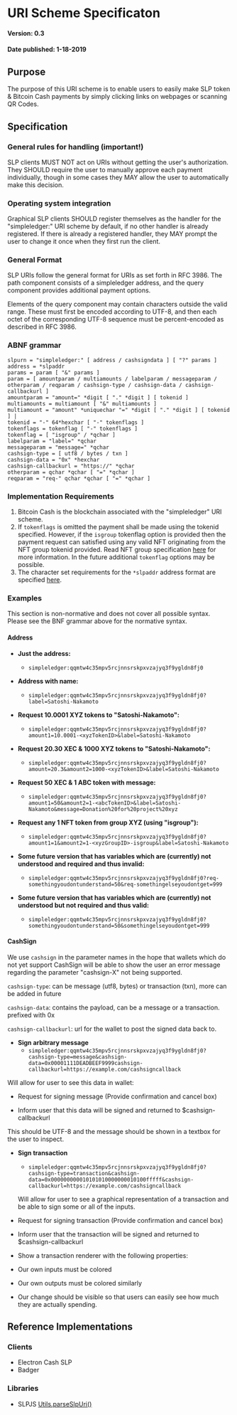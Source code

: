# URI Scheme Specificaton

#### Version: 0.3
#### Date published: 1-18-2019



## Purpose

The purpose of this URI scheme is to enable users to easily make SLP token & Bitcoin Cash payments by simply clicking links on webpages or scanning QR Codes.



## Specification

### General rules for handling (important!)

SLP clients MUST NOT act on URIs without getting the user's authorization.
They SHOULD require the user to manually approve each payment individually, though in some cases they MAY allow the user to automatically make this decision.

### Operating system integration

Graphical SLP clients SHOULD register themselves as the handler for the "simpleledger:" URI scheme by default, if no other handler is already registered. If there is already a registered handler, they MAY prompt the user to change it once when they first run the client.

### General Format

SLP URIs follow the general format for URIs as set forth in RFC 3986. The path component consists of a simpleledger address, and the query component provides additional payment options.

Elements of the query component may contain characters outside the valid range. These must first be encoded according to UTF-8, and then each octet of the corresponding UTF-8 sequence must be percent-encoded as described in RFC 3986.

### ABNF grammar

```abnf
slpurn = "simpleledger:" [ address / cashsigndata ] [ "?" params ]
address = *slpaddr
params = param [ "&" params ]
param = [ amountparam / multiamounts / labelparam / messageparam / otherparam / reqparam / cashsign-type / cashsign-data / cashsign-callbackurl ]
amountparam = "amount=" *digit [ "." *digit ] [ tokenid ]
multiamounts = multiamount [ "&" multiamounts ]
multiamount = "amount" *uniquechar "=" *digit [ "." *digit ] [ tokenid ] |
tokenid = "-" 64*hexchar [ "-" tokenflags ]
tokenflags = tokenflag [ "-" tokenflags ]
tokenflag = [ "isgroup" / *qchar ]
labelparam = "label=" *qchar
messageparam = "message=" *qchar
cashsign-type = [ utf8 / bytes / txn ]
cashsign-data = "0x" *hexchar
cashsign-callbackurl = "https://" *qchar
otherparam = qchar *qchar [ "=" *qchar ]
reqparam = "req-" qchar *qchar [ "=" *qchar ]

```

### Implementation Requirements

1. Bitcoin Cash is the blockchain associated with the "simpleledger" URI scheme.
2. If `tokenflags` is omitted the payment shall be made using the tokenid specified.  However, if the `isgroup` tokenflag option is provided then the payment request can satisfied using any valid NFT originating from the NFT group tokenid provided.  Read NFT group specification [here](https://github.com/simpleledger/slp-specifications/blob/master/NFT.md#extension-groupable-supply-limitable-nft-tokens-as-a-derivative-of-fungible-tokens) for more information.  In the future additional `tokenflag` options may be possible.
3. The character set requirements for the `*slpaddr` address format are specified [here](https://github.com/simpleledger/slp-specifications/blob/master/slp-token-type-1.md#slp-addr).

### Examples

This section is non-normative and does not cover all possible syntax.
Please see the BNF grammar above for the normative syntax.

#### Address

* **Just the address:**
  * `simpleledger:qqmtw4c35mpv5rcjnnsrskpxvzajyq3f9ygldn8fj0`

* **Address with name:**
    * `simpleledger:qqmtw4c35mpv5rcjnnsrskpxvzajyq3f9ygldn8fj0?label=Satoshi-Nakamoto`

* **Request 10.0001 XYZ tokens to "Satoshi-Nakamoto":**
  * `simpleledger:qqmtw4c35mpv5rcjnnsrskpxvzajyq3f9ygldn8fj0?amount1=10.0001-<xyzTokenID>&label=Satoshi-Nakamoto`

* **Request 20.30 XEC & 1000 XYZ tokens to "Satoshi-Nakamoto":**
  * `simpleledger:qqmtw4c35mpv5rcjnnsrskpxvzajyq3f9ygldn8fj0?amount=20.3&amount2=1000-<xyzTokenID>&label=Satoshi-Nakamoto`

* **Request 50 XEC & 1 ABC token with message:**
  * `simpleledger:qqmtw4c35mpv5rcjnnsrskpxvzajyq3f9ygldn8fj0?amount1=50&amount2=1-<abcTokenID>&label=Satoshi-Nakamoto&message=Donation%20for%20project%20xyz`

* **Request any 1 NFT token from group XYZ (using "isgroup"):**
  * `simpleledger:qqmtw4c35mpv5rcjnnsrskpxvzajyq3f9ygldn8fj0?amount1=1&amount2=1-<xyzGroupID>-isgroup&label=Satoshi-Nakamoto`

* **Some future version that has variables which are (currently) not understood and required and thus invalid:**
  * `simpleledger:qqmtw4c35mpv5rcjnnsrskpxvzajyq3f9ygldn8fj0?req-somethingyoudontunderstand=50&req-somethingelseyoudontget=999`

* **Some future version that has variables which are (currently) not understood but not required and thus valid:**
  * `simpleledger:qqmtw4c35mpv5rcjnnsrskpxvzajyq3f9ygldn8fj0?somethingyoudontunderstand=50&somethingelseyoudontget=999`


#### CashSign

We use `cashsign` in the parameter names in the hope that wallets which do not yet support CashSign will be able to show the user an error message regarding the parameter "cashsign-X" not being supported.


`cashsign-type`: can be message (utf8, bytes) or transaction (txn), more can be added in future

`cashsign-data`: contains the payload, can be a message or a transaction. prefixed with 0x

`cashsign-callbackurl`: url for the wallet to post the signed data back to.

* **Sign arbitrary message**
  * `simpleledger:qqmtw4c35mpv5rcjnnsrskpxvzajyq3f9ygldn8fj0?cashsign-type=message&cashsign-data=0x00001111DEADBEEF9999cashsign-callbackurl=https://example.com/cashsigncallback`

Will allow for user to see this data in wallet:

* Request for signing message (Provide confirmation and cancel box)

* Inform user that this data will be signed and returned to $cashsign-callbackurl


This should be UTF-8 and the message should be shown in a textbox for the user to inspect. 


* **Sign transaction**
  * `simpleledger:qqmtw4c35mpv5rcjnnsrskpxvzajyq3f9ygldn8fj0?cashsign-type=transaction&cashsign-data=0x000000000010101010000000010100fffff&cashsign-callbackurl=https://example.com/cashsigncallback`

  Will allow for user to see a graphical representation of a transaction and be able to sign some or all of the inputs.

* Request for signing transaction (Provide confirmation and cancel box)

* Inform user that the transaction will be signed and returned to $cashsign-callbackurl

* Show a transaction renderer with the following properties:
 * Our own inputs must be colored
 * Our own outputs must be colored similarly
 * Our change should be visible so that users can easily see how much they are actually spending.



## Reference Implementations

### Clients

* Electron Cash SLP
* Badger

### Libraries
* SLPJS [Utils.parseSlpUri()](https://github.com/simpleledger/slpjs/blob/master/lib/utils.ts#L166)

